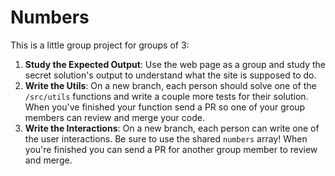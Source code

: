 # Numbers

This is a little group project for groups of 3:

1. **Study the Expected Output**: Use the web page as a group and study the
   secret solution's output to understand what the site is supposed to do.
2. **Write the Utils**: On a new branch, each person should solve one of the
   `/src/utils` functions and write a couple more tests for their solution. When
   you've finished your function send a PR so one of your group members can
   review and merge your code.
3. **Write the Interactions**: On a new branch, each person can write one of the
   user interactions. Be sure to use the shared `numbers` array! When you're
   finished you can send a PR for another group member to review and merge.
